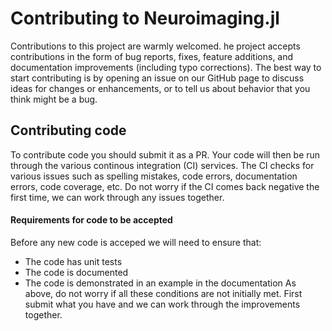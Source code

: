 # Contributing to Neuroimaging.jl

Contributions to this project are warmly welcomed. he project accepts contributions in the form of bug reports, fixes, feature additions, and documentation improvements (including typo corrections). The best way to start contributing is by opening an issue on our GitHub page to discuss ideas for changes or enhancements, or to tell us about behavior that you think might be a bug.

## Contributing code

To contribute code you should submit it as a PR.
Your code will then be run through the various continous integration (CI) services.
The CI checks for various issues such as spelling mistakes, code errors, documentation errors, code coverage, etc.
Do not worry if the CI comes back negative the first time, we can work through any issues together.

#### Requirements for code to be accepted

Before any new code is acceped we will need to ensure that:
* The code has unit tests
* The code is documented
* The code is demonstrated in an example in the documentation
As above, do not worry if all these conditions are not initially met. First submit what you have and we can work through the improvements together.
